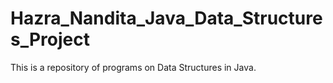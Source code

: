# Hazra_Nandita_Java_Data_Structures_Project
This is a repository of programs on Data Structures in Java.
